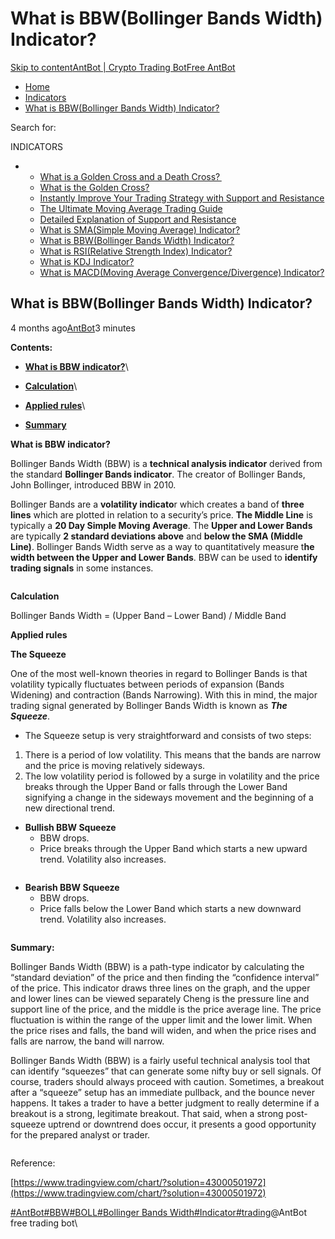 # What is BBW(Bollinger Bands Width) Indicator?

[Skip to content](https://www.antrade.io/guide/docs/en/bbw-indicator/#content)[AntBot | Crypto Trading Bot](https://www.antrade.io/guide/docs/en/)[Free AntBot](https://antrade.io/)

* [Home](https://www.antrade.io/guide/docs/en)
* [Indicators](https://www.antrade.io/guide/docs/en/indicators/)
* [What is BBW(Bollinger Bands Width) Indicator?](https://www.antrade.io/guide/docs/en/bbw-indicator/)

Search for:

INDICATORS

*
  * [What is a Golden Cross and a Death Cross? ](https://www.antrade.io/guide/docs/en/what-is-a-golden-cross-and-a-death-cross/)
  * [What is the Golden Cross?](https://www.antrade.io/guide/docs/en/what-is-the-golden-cross/)
  * [Instantly Improve Your Trading Strategy with Support and Resistance](https://www.antrade.io/guide/docs/en/instantly-improve-your-trading-strategy-with-support-and-resistance/)
  * [The Ultimate Moving Average Trading Guide](https://www.antrade.io/guide/docs/en/the-ultimate-moving-average-trading-guide/)
  * [Detailed Explanation of Support and Resistance](https://www.antrade.io/guide/docs/en/support-resistance/)
  * [What is SMA(Simple Moving Average) Indicator?](https://www.antrade.io/guide/docs/en/ma-indicator/)
  * [What is BBW(Bollinger Bands Width) Indicator?](https://www.antrade.io/guide/docs/en/bbw-indicator/)
  * [What is RSI(Relative Strength Index) Indicator?](https://www.antrade.io/guide/docs/en/rsi-indicator/)
  * [What is KDJ Indicator?](https://www.antrade.io/guide/docs/en/kdj-indicator/)
  * [What is MACD(Moving Average Convergence/Divergence) Indicator?](https://www.antrade.io/guide/docs/en/macd-indicator/)

## What is BBW(Bollinger Bands Width) Indicator?

4 months ago[AntBot](https://www.antrade.io/guide/docs/en/author/antbot/)3 minutes

**Contents:**

* [**What is BBW indicator?**](https://www.antrade.io/guide/docs/en/bbw-indicator/#BBW)\

* [**Calculation**](https://www.antrade.io/guide/docs/en/bbw-indicator/#Calculation)\

* [**Applied rules**](https://www.antrade.io/guide/docs/en/bbw-indicator/#rules)\

* [**Summary**](https://www.antrade.io/guide/docs/en/bbw-indicator/#Summary)

**What is BBW indicator?**

Bollinger Bands Width (BBW) is a **technical analysis indicator** derived from the standard **Bollinger Bands indicator**. The creator of Bollinger Bands, John Bollinger, introduced BBW in 2010.

Bollinger Bands are a **volatility indicato**r which creates a band of **three lines** which are plotted in relation to a security’s price. **The Middle Line** is typically a **20 Day Simple Moving Average**. The **Upper and Lower Bands** are typically **2 standard deviations above** and **below the SMA (Middle Line)**. Bollinger Bands Width serve as a way to quantitatively measure t**he width between the Upper and Lower Bands**. BBW can be used to **identify trading signals** in some instances.

<figure><img src="https://antrade.io/guide/docs/en/wp-content/uploads/2022/11/BBW.jpg" alt=""><figcaption></figcaption></figure>

**Calculation**

Bollinger Bands Width = (Upper Band – Lower Band) / Middle Band

**Applied rules**

**The Squeeze**

One of the most well-known theories in regard to Bollinger Bands is that volatility typically fluctuates between periods of expansion (Bands Widening) and contraction (Bands Narrowing). With this in mind, the major trading signal generated by Bollinger Bands Width is known as _**The Squeeze**_.

* The Squeeze setup is very straightforward and consists of two steps:

1. There is a period of low volatility. This means that the bands are narrow and the price is moving relatively sideways.
2. The low volatility period is followed by a surge in volatility and the price breaks through the Upper Band or falls through the Lower Band signifying a change in the sideways movement and the beginning of a new directional trend.

* **Bullish BBW Squeeze**
  * BBW drops.
  * Price breaks through the Upper Band which starts a new upward trend. Volatility also increases.

<figure><img src="https://antrade.io/guide/docs/en/wp-content/uploads/2022/11/%E7%9C%8B%E6%B6%A8-1.jpg" alt=""><figcaption></figcaption></figure>

* **Bearish BBW Squeeze**
  * BBW drops.
  * Price falls below the Lower Band which starts a new downward trend. Volatility also increases.

<figure><img src="https://antrade.io/guide/docs/en/wp-content/uploads/2022/11/%E7%9C%8B%E8%B7%8C-1.jpg" alt=""><figcaption></figcaption></figure>

**Summary:**

Bollinger Bands Width (BBW) is a path-type indicator by calculating the “standard deviation” of the price and then finding the “confidence interval” of the price. This indicator draws three lines on the graph, and the upper and lower lines can be viewed separately Cheng is the pressure line and support line of the price, and the middle is the price average line. The price fluctuation is within the range of the upper limit and the lower limit. When the price rises and falls, the band will widen, and when the price rises and falls are narrow, the band will narrow.

Bollinger Bands Width (BBW) is a fairly useful technical analysis tool that can identify “squeezes” that can generate some nifty buy or sell signals. Of course, traders should always proceed with caution. Sometimes, a breakout after a “squeeze” setup has an immediate pullback, and the bounce never happens. It takes a trader to have a better judgment to really determine if a breakout is a strong, legitimate breakout. That said, when a strong post-squeeze uptrend or downtrend does occur, it presents a good opportunity for the prepared analyst or trader.

<figure><img src="https://antrade.io/guide/docs/en/wp-content/uploads/2022/11/image-2.png" alt=""><figcaption></figcaption></figure>

Reference:

[https://www.tradingview.com/chart/?solution=43000501972](https://www.tradingview.com/chart/?solution=43000501972)

[#AntBot](https://www.antrade.io/guide/docs/en/tag/antbot/)[#BBW](https://www.antrade.io/guide/docs/en/tag/bbw/)[#BOLL](https://www.antrade.io/guide/docs/en/tag/boll/)[#Bollinger Bands Width](https://www.antrade.io/guide/docs/en/tag/bollinger-bands-width/)[#Indicator](https://www.antrade.io/guide/docs/en/tag/indicator/)[#trading](https://www.antrade.io/guide/docs/en/tag/trading/)@AntBot free trading bot\
